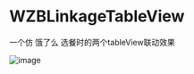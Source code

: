 # WZBLinkageTableView
一个仿 饿了么 选餐时的两个tableView联动效果

 ![image](https://github.com/WZBbiao/WZBLinkageTableView/blob/master/WZBLinkageTableView.gif?raw=true)
